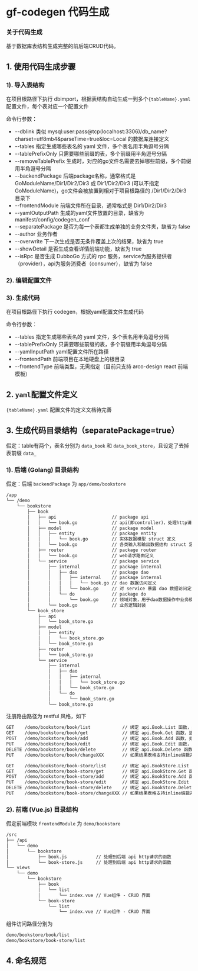 # gf-codegen 代码生成

### 关于代码生成

基于数据库表结构生成完整的前后端CRUD代码。

## 1. 使用代码生成步骤

### 1). 导入表结构
在项目根路径下执行 dbimport，根据表结构自动生成一到多个`{tableName}.yaml`配置文件，每个表对应一个配置文件

命令行参数：
* --dblink 类似 mysql:user:pass@tcp(localhost:3306)/db_name?charset=utf8mb4&parseTime=true&loc=Local 的数据库连接定义
* --tables 指定生成哪些表名的 yaml 文件，多个表名用半角逗号分隔
* --tablePrefixOnly 只需要哪些前缀的表，多个前缀用半角逗号分隔
* --removeTablePrefix 生成时，对应的go文件名需要去掉哪些前缀，多个前缀用半角逗号分隔
* --backendPackage 后端package名称，通常格式是 GoModuleName/Dir1/Dir2/Dir3 或 Dir1/Dir2/Dir3 (可以不指定GoModuleName)，go文件会被放置到相对于项目根路径的 /Dir1/Dir2/Dir3 目录下
* --frontendModule 前端文件所在目录，通常格式是 Dir1/Dir2/Dir3
* --yamlOutputPath 生成的yaml文件放置的目录，缺省为 manifest/config/codegen_conf
* --separatePackage 是否为每一个表都生成单独的业务文件夹，缺省为 false
* --author 业务作者
* --overwrite 下一次生成是否无条件覆盖上次的结果，缺省为 true
* --showDetail 是否生成查看详情前端功能，缺省为 true
* --isRpc 是否生成 DubboGo 方式的 rpc 服务，service为服务提供者（provider），api为服务消费者（consumer），缺省为 false

### 2). 编辑配置文件

### 3). 生成代码
在项目根路径下执行 codegen，根据yaml配置文件生成代码

命令行参数：
* --tables 指定生成哪些表名的 yaml 文件，多个表名用半角逗号分隔
* --tablePrefixOnly 只需要哪些前缀的表，多个前缀用半角逗号分隔
* --yamlInputPath yaml配置文件所在路径
* --frontendPath 前端项目在本地硬盘上的根目录
* --frontendType 前端类型，无需指定（目前只支持 arco-design react 前端模板）

## 2. `yaml`配置文件定义
`{tableName}.yaml` 配置文件的定义文档待完善

## 3. 生成代码目录结构（separatePackage=true）
假定：table有两个，表名分别为 `data_book` 和 `data_book_store`，且设定了去掉表前缀 `data_`
### 1). 后端 (Golang) 目录结构

假定：后端 `backendPackage` 为 `app/demo/bookstore`

```html
/app
└── /demo
    └── bookstore
        ├── book
        │   ├── api                     // package api
        │   │   └── book.go             // api(即controller)，处理http请求和返回
        │   ├── model                   // package model
        │   │   ├── entity              // package entity
        │   │   │   └── book.go         // 实体数据模型 struct 定义
        │   │   └── book.go             // 各类输入和输出数据结构 struct 定义
        │   ├── router                  // package router
        │   │   └── book.go             // web请求路由定义
        │   └── service                 // package service
        │       ├── internal            // package internal
        │       │   ├── dao             // package dao
        │       │   │   ├── internal    // package internal
        │       │   │   │   └── book.go // dao 数据访问定义
        │       │   │   └── book.go     // 对 service 暴露 dao 数据访问定义
        │       │   └── do              // package do
        │       │       └── book.go     // 领域对象，用于dao数据操作中业务模型与实例模型转换
        │       └── book.go             // 业务逻辑封装
        └── book_store
            ├── api                
            │   └── book_store.go
            ├── model
            │   ├── entity         
            │   │   └── book_store.go    
            │   └── book_store.go        
            ├── router             
            │   └── book_store.go        
            └── service            
                ├── internal            
                │   ├── dao             
                │   │   ├── internal    
                │   │   │   └── book_store.go 
                │   │   └── book_store.go     
                │   └── do              
                │       └── book_store.go     
                └── book_store.go             
```
注册路由路径为 restful 风格，如下
```html
GET    /demo/bookstore/book/list            // 绑定 api.Book.List 函数，返回数据列表
GET    /demo/bookstore/book/get             // 绑定 api.Book.Get 函数，返回单条数据
POST   /demo/bookstore/book/add             // 绑定 api.Book.Add 函数，处理新增插入
PUT    /demo/bookstore/book/edit            // 绑定 api.Book.Edit 函数，处理编辑更新
DELETE /demo/bookstore/book/delete          // 绑定 api.Book.Delete 函数，处理单条及多条数据删除
PUT    /demo/bookstore/book/changeXXX       // 如果结果表格支持inline编辑并更新特定字段

GET    /demo/bookstore/book-store/list      // 绑定 api.BookStore.List 函数，返回数据列表
GET    /demo/bookstore/book-store/get       // 绑定 api.BookStore.Get 函数，返回单条数据
POST   /demo/bookstore/book-store/add       // 绑定 api.BookStore.Add 函数，处理新增插入
PUT    /demo/bookstore/book-store/edit      // 绑定 api.BookStore.Edit 函数，处理编辑更新
DELETE /demo/bookstore/book-store/delete    // 绑定 api.BookStore.Delete 函数，处理单条及多条数据删除
PUT    /demo/bookstore/book-store/changeXXX // 如果结果表格支持inline编辑并更新特定字段
```
### 2). 前端 (Vue.js) 目录结构
假定前端模块 `frontendModule` 为 `demo/bookstore`
```html
/src
├── /api
│   └── demo
│       └── bookstore
│           ├── book.js           // 处理到后端 api http请求的函数
│           └── book-store.js     // 处理到后端 api http请求的函数
└── views
    └── demo
        └── bookstore
            ├── book
            │   └── list
            │       └── index.vue // Vue组件 - CRUD 界面
            └── book-store
                └── list
                    └── index.vue // Vue组件 - CRUD 界面
```
组件访问路径分别为
```html
demo/bookstore/book/list
demo/bookstore/book-store/list
```

## 4. 命名规范




